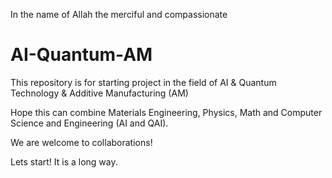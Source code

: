 In the name of Allah the merciful and compassionate

# AI-Quantum-AM

This repository is for starting project in the field of AI &amp; Quantum Technology &amp; Additive Manufacturing (AM) 

Hope this can combine  Materials Engineering, Physics, Math and Computer Science and Engineering (AI and QAI).

We are welcome to collaborations!

Lets start! It is a long way.
